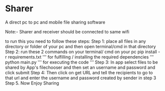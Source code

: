 # Sharer
A direct pc to pc and mobile file sharing software

Note:- Sharer and receiver should be connected to same wifi

to run this you need to follow these steps:
Step 1: place all files in any directory or folder of your pc and then open terminal/cmd in that directory
Step 2: run these 2 commands on your terminal/ cmd on your pc
          pip install -r requirements.txt      ''' for fulfilling / installing the required dependencies '''
          python main.py                        ''' for executing the code '''
Step 3: In app select files to be shared by App's filechooser and then set an username and password and click submit
Step 4: Then click on get URL and tell the recipients to go to that url and enter the username and password created by sender in step 3
Step 5. Now Enjoy Sharing
